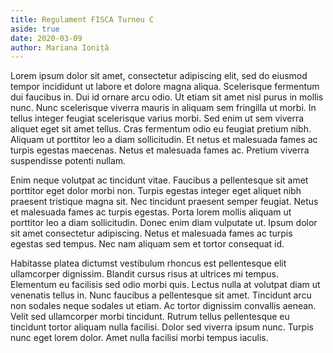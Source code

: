 ```yaml
---
title: Regulament FISCA Turneu C
aside: true
date: 2020-03-09
author: Mariana Ioniță
---
```


Lorem ipsum dolor sit amet, consectetur adipiscing elit, sed do eiusmod tempor incididunt ut labore et dolore magna aliqua. Scelerisque fermentum dui faucibus in. Dui id ornare arcu odio. Ut etiam sit amet nisl purus in mollis nunc. Nunc scelerisque viverra mauris in aliquam sem fringilla ut morbi. In tellus integer feugiat scelerisque varius morbi. Sed enim ut sem viverra aliquet eget sit amet tellus. Cras fermentum odio eu feugiat pretium nibh. Aliquam ut porttitor leo a diam sollicitudin. Et netus et malesuada fames ac turpis egestas maecenas. Netus et malesuada fames ac. Pretium viverra suspendisse potenti nullam.

Enim neque volutpat ac tincidunt vitae. Faucibus a pellentesque sit amet porttitor eget dolor morbi non. Turpis egestas integer eget aliquet nibh praesent tristique magna sit. Nec tincidunt praesent semper feugiat. Netus et malesuada fames ac turpis egestas. Porta lorem mollis aliquam ut porttitor leo a diam sollicitudin. Donec enim diam vulputate ut. Ipsum dolor sit amet consectetur adipiscing. Netus et malesuada fames ac turpis egestas sed tempus. Nec nam aliquam sem et tortor consequat id.

Habitasse platea dictumst vestibulum rhoncus est pellentesque elit ullamcorper dignissim. Blandit cursus risus at ultrices mi tempus. Elementum eu facilisis sed odio morbi quis. Lectus nulla at volutpat diam ut venenatis tellus in. Nunc faucibus a pellentesque sit amet. Tincidunt arcu non sodales neque sodales ut etiam. Ac tortor dignissim convallis aenean. Velit sed ullamcorper morbi tincidunt. Rutrum tellus pellentesque eu tincidunt tortor aliquam nulla facilisi. Dolor sed viverra ipsum nunc. Turpis nunc eget lorem dolor. Amet nulla facilisi morbi tempus iaculis.
